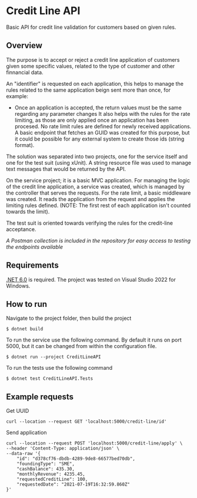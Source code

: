 # Credit Line API
Basic API for credit line validation for customers based on given rules.

## Overview

The purpose is to accept or reject a credit line application of customers given some specific values, related to the type of customer and other finnancial data.

An "identifier" is requested on each application, this helps to manage the rules related to the same application beign sent more than once, for example:
*  Once an application is accepted, the return values must be the same regarding any parameter changes
It also helps with the rules for the rate limiting, as those are only applied once an application has been procesed. No rate limit rules are defined for newly received applications.
A basic endpoint that fetches an GUID was created for this purpose, but it could be possible for any external system to create those ids (string format).

The solution was separated into two projects, one for the service itself and one for the test suit (using xUnit). A string resource file was used to manage text messages that would be returned by the API.

On the service project; it is a basic MVC application. For managing the logic of the credit line application, a service was created, which is managed by the controller that serves the requests.
For the rate limit, a basic middleware was created. It reads the application from the request and applies the limiting rules defined. (NOTE: The first rest of each application isn't counted towards the limit).

The test suit is oriented towards verifying the rules for the credit-line acceptance.

*A Postman collection is included in the repository for easy access to testing the endpoints available*

## Requirements

[.NET 6.0](https://dotnet.microsoft.com/en-us/download/dotnet/6.0) is required.
The project was tested on Visual Studio 2022 for Windows.

## How to run

Navigate to the project folder, then build the project

```console
$ dotnet build
```

To run the service use the following command. By default it runs on port 5000, but it can be changed from within the configuration file.

```console
$ dotnet run --project CreditLineAPI
```

To run the tests use the following command

```console
$ dotnet test CreditLineAPI.Tests
```

## Example requests

Get UUID
```console
curl --location --request GET 'localhost:5000/credit-line/id'
```

Send application
```console
curl --location --request POST 'localhost:5000/credit-line/apply' \
--header 'Content-Type: application/json' \
--data-raw '{
    "id": "d378cf76-dbdb-4289-9de8-66577bed70db",
    "foundingType": "SME",
    "cashBalance": 435.30,
    "monthlyRevenue": 4235.45,
    "requestedCreditLine": 100,
    "requestedDate": "2021-07-19T16:32:59.860Z"
}'
```

